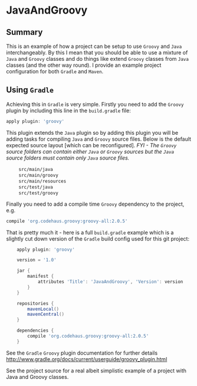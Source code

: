 JavaAndGroovy
=============

Summary
-------

This is an example of how a project can be setup to use <code>Groovy</code> and <code>Java</code> interchangeably.
By this I mean that you should be able to use a mixture of <code>Java</code> and <code>Groovy</code> classes and
do things like extend <code>Groovy</code> classes from <code>Java</code> classes (and the other way round). I provide an
example project configuration for both <code>Gradle</code> and <code>Maven</code>.

Using <code>Gradle</code>
------------

Achieving this in <code>Gradle</code> is very simple. Firstly you need to add the <code>Groovy</code> plugin
by including this line in the <code>build.gradle</code> file:

```groovy
apply plugin: 'groovy'
```

This plugin extends the <code>Java</code> plugin so by adding this plugin you will be adding tasks for compiling
<code>Java</code> and <code>Groovy</code> source files. Below is the default expected source layout
[which can be reconfigured]. <em>FYI - The <code>Groovy</code> source folders can contain either <code>Java</code> or
<code>Groovy</code> sources but the <code>Java</code> source folders must contain only <code>Java</code> source files.</em>
<pre>
	<code>src/main/java</code>
	<code>src/main/groovy</code>
	<code>src/main/resources</code>
	<code>src/test/java</code>
	<code>src/test/groovy</code>
</pre>
Finally you need to add a compile time <code>Groovy</code> dependency to the project, e.g.
```groovy
compile 'org.codehaus.groovy:groovy-all:2.0.5'
```

That is pretty much it - here is a full <code>build.gradle</code> example which is a slightly cut down version of the
<code>Gradle</code> build config used for this git project:

```groovy
	apply plugin: 'groovy'

	version = '1.0'

	jar {
		manifest {
			attributes 'Title': 'JavaAndGroovy', 'Version': version
		}
	}

	repositories {
		mavenLocal()
		mavenCentral()
	}

	dependencies {
		compile 'org.codehaus.groovy:groovy-all:2.0.5'
	}
```
See the <code>Gradle</code> <code>Groovy</code> plugin documentation for further details <http://www.gradle.org/docs/current/userguide/groovy_plugin.html>


See the project source for a real albeit simplistic example of a project with Java and Groovy classes.
